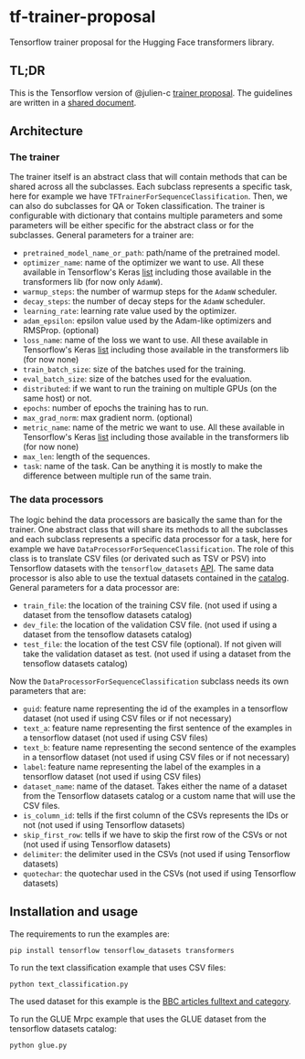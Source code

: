 # tf-trainer-proposal
Tensorflow trainer proposal for the Hugging Face transformers library.

## TL;DR
This is the Tensorflow version of @julien-c [trainer proposal](https://github.com/julien-c/trainer-proposal). The guidelines are written in a [shared document](https://docs.google.com/document/d/1WAR9uuOZpu7T_6TNPHrxIvrNbrUs7Ggy3WjjDwjayzA/edit#heading=h.tzvypnpe7axy).

## Architecture
### The trainer
The trainer itself is an abstract class that will contain methods that can be shared across all the subclasses. Each subclass represents a specific task, here for example we have `TFTrainerForSequenceClassification`. Then, we can also do subclasses for QA or Token classification. The trainer is configurable with dictionary that contains multiple parameters and some parameters will be either specific for the abstract class or for the subclasses. General parameters for a trainer are:

* `pretrained_model_name_or_path`: path/name of the pretrained model.
* `optimizer_name`: name of the optimizer we want to use. All these available in Tensorflow's Keras [list](https://www.tensorflow.org/api_docs/python/tf/keras/optimizers?hl=en) including those available in the transformers lib (for now only `AdamW`).
* `warmup_steps`: the number of warmup steps for the `AdamW` scheduler. 
* `decay_steps`: the number of decay steps for the `AdamW` scheduler.
* `learning_rate`: learning rate value used by the optimizer. 
* `adam_epsilon`: epsilon value used by the Adam-like optimizers and RMSProp. (optional)
* `loss_name`: name of the loss we want to use. All these available in Tensorflow's Keras [list](https://www.tensorflow.org/api_docs/python/tf/keras/losses?hl=en) including those available in the transformers lib (for now none)
* `train_batch_size`: size of the batches used for the training.
* `eval_batch_size`: size of the batches used for the evaluation.
* `distributed`: if we want to run the training on multiple GPUs (on the same host) or not.
* `epochs`: number of epochs the training has to run.
* `max_grad_norm`: max gradient norm. (optional)
* `metric_name`: name of the metric we want to use. All these available in Tensorflow's Keras [list](https://www.tensorflow.org/api_docs/python/tf/keras/metrics?hl=en) including those available in the transformers lib (for now none)
* `max_len`: length of the sequences.
* `task`: name of the task. Can be anything it is mostly to make the difference between multiple run of the same train.

### The data processors
The logic behind the data processors are basically the same than for the trainer. One abstract class that will share its methods to all the subclasses and each subclass represents a specific data processor for a task, here for example we have `DataProcessorForSequenceClassification`. The role of this class is to translate CSV files (or derivated such as TSV or PSV) into Tensorflow datasets with the `tensorflow_datasets` [API](https://www.tensorflow.org/datasets/api_docs/python/tfds). The same data processor is also able to use the textual datasets contained in the [catalog](https://www.tensorflow.org/datasets/catalog/overview#text). General parameters for a data processor are:

* `train_file`: the location of the training CSV file. (not used if using a dataset from the tensoflow datasets catalog)
* `dev_file`: the location of the validation CSV file. (not used if using a dataset from the tensoflow datasets catalog)
* `test_file`: the location of the test CSV file (optional). If not given will take the validation dataset as test. (not used if using a dataset from the tensoflow datasets catalog)

Now the `DataProcessorForSequenceClassification` subclass needs its own parameters that are:

* `guid`: feature name representing the id of the examples in a tensorflow dataset (not used if using CSV files or if not necessary)
* `text_a`: feature name representing the first sentence of the examples in a tensorflow dataset (not used if using CSV files)
* `text_b`: feature name representing the second sentence of the examples in a tensorflow dataset (not used if using CSV files or if not necessary) 
* `label`: feature name representing the label of the examples in a tensorflow dataset (not used if using CSV files)
* `dataset_name`: name of the dataset. Takes either the name of a dataset from the Tensorflow datasets catalog or a custom name that will use the CSV files.
* `is_column_id`: tells if the first column of the CSVs represents the IDs or not (not used if using Tensorflow datasets)
* `skip_first_row`: tells if we have to skip the first row of the CSVs or not (not used if using Tensorflow datasets)
* `delimiter`: the delimiter used in the CSVs (not used if using Tensorflow datasets)
* `quotechar`: the quotechar used in the CSVs (not used if using Tensorflow datasets)

## Installation and usage
The requirements to run the examples are:
```
pip install tensorflow tensorflow_datasets transformers
```

To run the text classification example that uses CSV files:
```
python text_classification.py
```
The used dataset for this example is the [BBC articles fulltext and category](https://www.kaggle.com/yufengdev/bbc-fulltext-and-category).

To run the GLUE Mrpc example that uses the GLUE dataset from the tensorflow datasets catalog:
```
python glue.py
```
